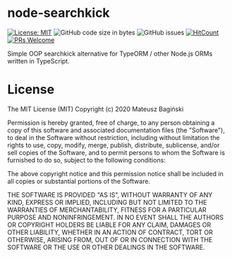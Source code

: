 # node-searchkick

[![License: MIT](https://img.shields.io/badge/License-MIT-yellow.svg)](https://opensource.org/licenses/MIT)
![GitHub code size in bytes](https://img.shields.io/github/languages/code-size/mati365/node-searchkick?style=flat-square)
![GitHub issues](https://img.shields.io/github/issues/mati365/node-searchkick?style=flat-square)
[![HitCount](http://hits.dwyl.com/mati365/node-searchkick.svg)](http://hits.dwyl.com/mati365/node-searchkick)
[![PRs Welcome](https://img.shields.io/badge/PRs-welcome-brightgreen.svg?style=flat-square)](http://makeapullrequest.com)

Simple OOP searchkick alternative for TypeORM / other Node.js ORMs written in TypeScript.

# License
The MIT License (MIT) Copyright (c) 2020 Mateusz Bagiński

Permission is hereby granted, free of charge, to any person obtaining a copy of this software and associated documentation files (the "Software"), to deal in the Software without restriction, including without limitation the rights to use, copy, modify, merge, publish, distribute, sublicense, and/or sell copies of the Software, and to permit persons to whom the Software is furnished to do so, subject to the following conditions:

The above copyright notice and this permission notice shall be included in all copies or substantial portions of the Software.

THE SOFTWARE IS PROVIDED "AS IS", WITHOUT WARRANTY OF ANY KIND, EXPRESS OR IMPLIED, INCLUDING BUT NOT LIMITED TO THE WARRANTIES OF MERCHANTABILITY, FITNESS FOR A PARTICULAR PURPOSE AND NONINFRINGEMENT. IN NO EVENT SHALL THE AUTHORS OR COPYRIGHT HOLDERS BE LIABLE FOR ANY CLAIM, DAMAGES OR OTHER LIABILITY, WHETHER IN AN ACTION OF CONTRACT, TORT OR OTHERWISE, ARISING FROM, OUT OF OR IN CONNECTION WITH THE SOFTWARE OR THE USE OR OTHER DEALINGS IN THE SOFTWARE.
